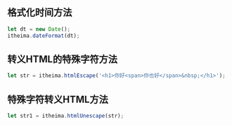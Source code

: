 ## 格式化时间方法
```js
let dt = new Date();
itheima.dateFormat(dt);

```

## 转义HTML的特殊字符方法
```js
let str = itheima.htmlEscape('<h1>你好<span>你也好</span>&nbsp;</h1>');

```

## 特殊字符转义HTML方法
```js
let str1 = itheima.htmlUnescape(str);

```